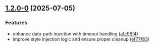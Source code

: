 ## [1.2.0-0](https://github.com/Mara-Li/obsidian-simple-colored-folder/compare/1.1.0...1.2.0-0) (2025-07-05)
### Features

* enhance data-path injection with timeout handling ([a1c96f4](https://github.com/Mara-Li/obsidian-simple-colored-folder/commit/a1c96f413efbbe1659ef13bfe567edf5e0068b36))
* improve style injection logic and ensure proper cleanup ([ef77f83](https://github.com/Mara-Li/obsidian-simple-colored-folder/commit/ef77f8392743d3b5c068de8f7ec6131e1057514f))